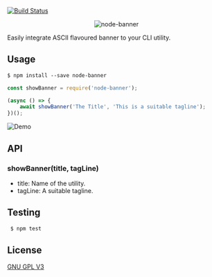 [![Build Status](https://travis-ci.com/jamesgeorge007/node-banner.svg?branch=master)](https://travis-ci.com/jamesgeorge007/node-banner)

<p align="center">
	<img src="https://i.imgur.com/9CVBorr.png" alt="node-banner">
</p>

Easily integrate ASCII flavoured banner to your CLI utility.

## Usage

```md
$ npm install --save node-banner
```

```js
const showBanner = require('node-banner');

(async () => {
	await showBanner('The Title', 'This is a suitable tagline');
})();

```

![Demo](https://i.imgur.com/btVf53N.png)

## API

### showBanner(title, tagLine)

- title: Name of the utility.
- tagLine: A suitable tagline.

## Testing

```bash
 $ npm test
```

## License

[GNU GPL V3](https://github.com/jamesgeorge007/node-banner/blob/master/LICENSE)